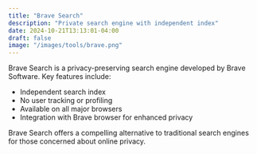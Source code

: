 ```yaml
---
title: "Brave Search"
description: "Private search engine with independent index"
date: 2024-10-21T13:13:01-04:00
draft: false
image: "/images/tools/brave.png"
---
```


Brave Search is a privacy-preserving search engine developed by Brave Software. Key features include:

- Independent search index
- No user tracking or profiling
- Available on all major browsers
- Integration with Brave browser for enhanced privacy

Brave Search offers a compelling alternative to traditional search engines for those concerned about online privacy.
